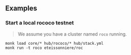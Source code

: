 ## Examples

### Start a local rococo testnet
> We assume you have a cluster named `roco` running.

```
monk load core/* hub/rococo/* hub/stack.yml
monk run -t roco eteissonniere/roc
```